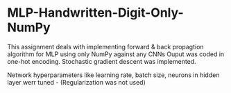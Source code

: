# MLP-Handwritten-Digit-Only-NumPy

This assignment deals with implementing forward & back propagtion algorithm for MLP using only NumPy against any CNNs
Ouput was coded in one-hot encoding.
Stochastic gradient descent was implemented.

Network hyperparameters like learning rate, batch size, neurons in hidden layer werr tuned - (Regularization was not used) 


